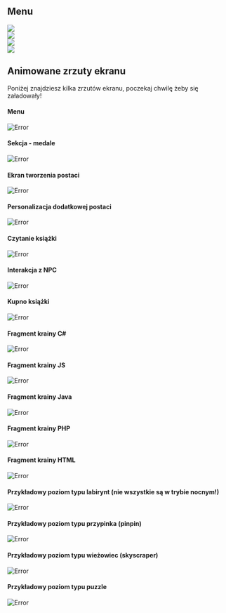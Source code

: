 ## Menu
<p align="left">
 <a href="https://github.com/trolit/projectZero"><img src="https://img.shields.io/badge/Dokumentacja%20dla%20u%C5%BCytkownika-gray?color=6B5B95&style=for-the-badge&logo=lgtm"></a> </br>
 <a href="https://github.com/trolit/projectZero/blob/master/README_dev.md"><img src="https://img.shields.io/badge/DOKUMENTACJA%20DLA%20DEVELOPERA-gray?color=009B77&style=for-the-badge&logo=dev.to" style="max-height: 550px;"></a> <br/>
<img src="https://img.shields.io/badge/Animowane%20zrzuty%20z%20gry (tu jesteś)-gray?color=955251&style=for-the-badge&logo=big%20cartel" style="max-height: 550px;"> <br/>
 <a href="https://github.com/trolit/projectZero/blob/master/CREDITS.md"><img src="https://img.shields.io/badge/UZNANIA-gray?color=5B5EA6&style=for-the-badge&logo=showpad" style="max-height: 550px;"></a>
</p>

## Animowane zrzuty ekranu
Poniżej znajdziesz kilka zrzutów ekranu, poczekaj chwilę żeby się załadowały!

#### Menu ####
![Error](https://github.com/trolit/projectZero/blob/storage/gifs/menu.gif)

#### Sekcja - medale ####
![Error](https://github.com/trolit/projectZero/blob/storage/gifs/medals.gif)

#### Ekran tworzenia postaci ####
![Error](https://github.com/trolit/projectZero/blob/storage/gifs/basic%20characters.gif)

#### Personalizacja dodatkowej postaci ####
![Error](https://github.com/trolit/projectZero/blob/storage/gifs/extra%20character%20personalization.gif)

#### Czytanie książki ####
![Error](https://github.com/trolit/projectZero/blob/storage/gifs/readBook.gif)

#### Interakcja z NPC ####
![Error](https://github.com/trolit/projectZero/blob/storage/gifs/NPC%20interaction.gif)

#### Kupno książki ####
![Error](https://github.com/trolit/projectZero/blob/storage/gifs/buyJSbook.gif)

#### Fragment krainy C# ####
![Error](https://github.com/trolit/projectZero/blob/storage/gifs/C%23%20map%20fragment.gif)

#### Fragment krainy JS ####
![Error](https://github.com/trolit/projectZero/blob/storage/gifs/JS%20map%20fragment.gif)

#### Fragment krainy Java ####
![Error](https://github.com/trolit/projectZero/blob/storage/gifs/Java%20map%20fragment.gif)

#### Fragment krainy PHP ####
![Error](https://github.com/trolit/projectZero/blob/storage/gifs/Php%20map%20fragment.gif)

#### Fragment krainy HTML ####
![Error](https://github.com/trolit/projectZero/blob/storage/gifs/html%20map%20fragment.gif)

#### Przykładowy poziom typu labirynt (nie wszystkie są w trybie nocnym!) ####
![Error](https://github.com/trolit/projectZero/blob/storage/gifs/C%23maze.gif)

#### Przykładowy poziom typu przypinka (pinpin) ####
![Error](https://github.com/trolit/projectZero/blob/storage/gifs/pinpin%20Java.gif)

#### Przykładowy poziom typu wieżowiec (skyscraper) ####
![Error](https://github.com/trolit/projectZero/blob/storage/gifs/skyscraper%20showcase.gif)

#### Przykładowy poziom typu puzzle ####
![Error](https://github.com/trolit/projectZero/blob/storage/gifs/puzzle%20showcase.gif)
